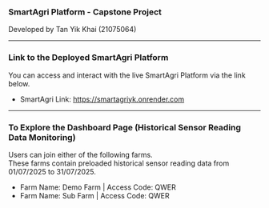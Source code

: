 ### SmartAgri Platform - Capstone Project
Developed by Tan Yik Khai (21075064)

---

### Link to the Deployed SmartAgri Platform
You can access and interact with the live SmartAgri Platform via the link below.
- SmartAgri Link: https://smartagriyk.onrender.com

---

### To Explore the Dashboard Page (Historical Sensor Reading Data Monitoring)
Users can join either of the following farms.  
These farms contain preloaded historical sensor reading data from 01/07/2025 to 31/07/2025.
- Farm Name: Demo Farm | Access Code: QWER
- Farm Name: Sub Farm | Access Code: QWER
